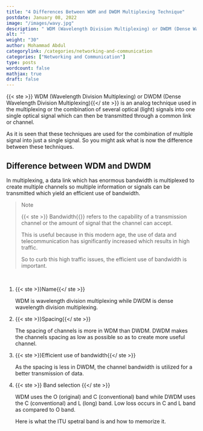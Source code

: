 ```yaml
---
title: "4 Differences Between WDM and DWDM Multiplexing Technique"
postdate: January 08, 2022
image: "/images/wavy.jpg"
description: " WDM (Wavelength Division Multiplexing) or DWDM (Dense Wavelength Division Multiplexing) is an analog technique used in the multiplexing or the combination of several optical (light) signals into one single optical signal which can then be transmitted through a common link or channel."
alt: ""
weight: "30"
author: Mohammad Abdul
categorylink: /categories/networking-and-communication
categories: ["Networking and Communication"]
type: posts
wordcount: false
mathjax: true
draft: false
---
```


{{< ste >}} WDM (Wavelength Division Multiplexing) or DWDM (Dense Wavelength Division Multiplexing){{</ ste >}} is an analog technique used in the multiplexing or the combination of several optical (light) signals into one single optical signal which can then be transmitted through a common link or channel.

As it is seen that these techniques are used for the combination of multiple signal into just a single signal. So you might ask what is now the difference between these techniques.

## Difference between WDM and DWDM

In multiplexing, a data link which has enormous bandwidth is multiplexed to create multiple channels so multiple information or signals can be transmitted which yield an efficient use of bandwidth.

<blockquote class="blockquote">
<p class="little-nugget">Note</p>
<p class="quote-text">
{{< ste >}} Bandwidth{{</ ste >}} refers to the capability of a transmission channel or the amount of signal that the channel can accept. </p>
<p class="quote-text">This is useful because in this modern age, the use of data and telecommunication has significantly increased which results in high traffic. </p>

<p class="quote-text">So to curb this high traffic issues, the efficient use of bandwidth is important.</p>
</blockquote>
<br>

1. {{< ste >}}Name{{</ ste >}}

   WDM is wavelength division multiplexing while DWDM is dense wavelength division multiplexing.

2. {{< ste >}}Spacing{{</ ste >}}

   The spacing of channels is more in WDM than DWDM. DWDM makes the channels spacing as low as possible so as to create more useful channel.

3. {{< ste >}}Efficient use of bandwidth{{</ ste >}}

   As the spacing is less in DWDM, the channel bandwidth is utilized for a better transmission of data.

4. {{< ste >}} Band selection {{</ ste >}}

   WDM uses the O (original) and C (conventional) band while DWDM uses the C (conventional) and L (long) band. Low loss occurs in C and L band as compared to O band.

   Here is what the ITU spetral band is and how to memorize it.
